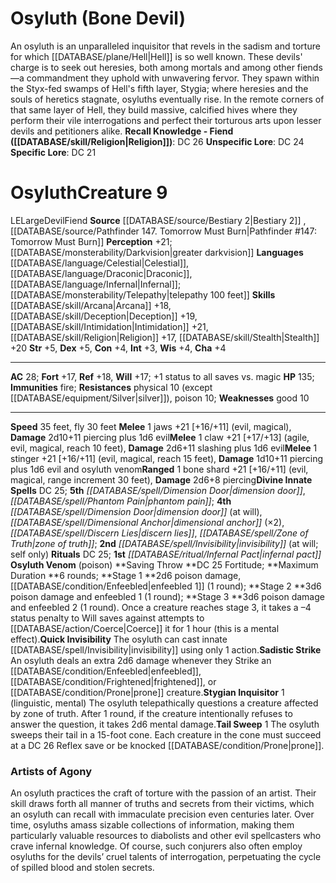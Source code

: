 ﻿---
id: '456'
name: Osyluth
source: '[[DATABASE/source/Pathfinder 147. Tomorrow Must Burn|Pathfinder #147: Tomorrow
  Must Burn]]'

---
# Osyluth (Bone Devil)

An osyluth is an unparalleled inquisitor that revels in the sadism and torture for which [[DATABASE/plane/Hell|Hell]] is so well known. These devils' charge is to seek out heresies, both among mortals and among other fiends—a commandment they uphold with unwavering fervor. They spawn within the Styx-fed swamps of Hell's fifth layer, Stygia; where heresies and the souls of heretics stagnate, osyluths eventually rise. In the remote corners of that same layer of Hell, they build massive, calcified hives where they perform their vile interrogations and perfect their torturous arts upon lesser devils and petitioners alike.
**Recall Knowledge - Fiend ([[DATABASE/skill/Religion|Religion]])**: DC 26
**Unspecific Lore**: DC 24
**Specific Lore**: DC 21

# Osyluth<span class="item-type">Creature 9</span>

<span class="trait-alignment item-trait">LE</span><span class="trait-size item-trait">Large</span><span class="item-trait">Devil</span><span class="item-trait">Fiend</span>
**Source** [[DATABASE/source/Bestiary 2|Bestiary 2]] , [[DATABASE/source/Pathfinder 147. Tomorrow Must Burn|Pathfinder #147: Tomorrow Must Burn]]
**Perception** +21; [[DATABASE/monsterability/Darkvision|greater darkvision]]
**Languages** [[DATABASE/language/Celestial|Celestial]], [[DATABASE/language/Draconic|Draconic]], [[DATABASE/language/Infernal|Infernal]]; [[DATABASE/monsterability/Telepathy|telepathy 100 feet]]
**Skills** [[DATABASE/skill/Arcana|Arcana]] +18, [[DATABASE/skill/Deception|Deception]] +19, [[DATABASE/skill/Intimidation|Intimidation]] +21, [[DATABASE/skill/Religion|Religion]] +17, [[DATABASE/skill/Stealth|Stealth]] +20
**Str** +5, **Dex** +5, **Con** +4, **Int** +3, **Wis** +4, **Cha** +4

---
**AC** 28; **Fort** +17, **Ref** +18, **Will** +17; +1 status to all saves vs. magic
**HP** 135; **Immunities** fire; **Resistances** physical 10 (except [[DATABASE/equipment/Silver|silver]]), poison 10; **Weaknesses** good 10

---
**Speed** 35 feet, fly 30 feet
<span class="in-box-ability">**Melee** <span class="action-icon">1</span> jaws +21 [+16/+11] (evil, magical), **Damage** 2d10+11 piercing plus 1d6 evil</span><span class="in-box-ability">**Melee** <span class="action-icon">1</span> claw +21 [+17/+13] (agile, evil, magical, reach 10 feet), **Damage** 2d6+11 slashing plus 1d6 evil</span><span class="in-box-ability">**Melee** <span class="action-icon">1</span> stinger +21 [+16/+11] (evil, magical, reach 15 feet), **Damage** 1d10+11 piercing plus 1d6 evil and osyluth venom</span><span class="in-box-ability">**Ranged** <span class="action-icon">1</span> bone shard +21 [+16/+11] (evil, magical, range increment 30 feet), **Damage** 2d6+8 piercing</span>**Divine Innate Spells** DC 25; **5th** _[[DATABASE/spell/Dimension Door|dimension door]]_, _[[DATABASE/spell/Phantom Pain|phantom pain]]_; **4th** _[[DATABASE/spell/Dimension Door|dimension door]]_ (at will), _[[DATABASE/spell/Dimensional Anchor|dimensional anchor]]_ (×2), _[[DATABASE/spell/Discern Lies|discern lies]]_, _[[DATABASE/spell/Zone of Truth|zone of truth]]_; **2nd** _[[DATABASE/spell/Invisibility|invisibility]]_ (at will; self only)
**Rituals** DC 25; **1st** _[[DATABASE/ritual/Infernal Pact|infernal pact]]_
<span class="in-box-ability">**Osyluth Venom** (poison) **Saving Throw **DC 25 Fortitude; **Maximum Duration **6 rounds; **Stage 1 **2d6 poison damage, [[DATABASE/condition/Enfeebled|enfeebled 1]] (1 round); **Stage 2 **3d6 poison damage and enfeebled 1 (1 round); **Stage 3 **3d6 poison damage and enfeebled 2 (1 round). Once a creature reaches stage 3, it takes a –4 status penalty to Will saves against attempts to [[DATABASE/action/Coerce|Coerce]] it for 1 hour (this is a mental effect).</span><span class="in-box-ability">**Quick Invisibility** The osyluth can cast innate [[DATABASE/spell/Invisibility|invisibility]] using only 1 action.</span><span class="in-box-ability">**Sadistic Strike** An osyluth deals an extra 2d6 damage whenever they Strike an [[DATABASE/condition/Enfeebled|enfeebled]], [[DATABASE/condition/Frightened|frightened]], or [[DATABASE/condition/Prone|prone]] creature.</span><span class="in-box-ability">**Stygian Inquisitor** <span class="action-icon">1</span> (linguistic, mental) The osyluth telepathically questions a creature affected by zone of truth. After 1 round, if the creature intentionally refuses to answer the question, it takes 2d6 mental damage.</span><span class="in-box-ability">**Tail Sweep** <span class="action-icon">1</span> The osyluth sweeps their tail in a 15-foot cone. Each creature in the cone must succeed at a DC 26 Reflex save or be knocked [[DATABASE/condition/Prone|prone]].</span>

###  Artists of Agony

An osyluth practices the craft of torture with the passion of an artist. Their skill draws forth all manner of truths and secrets from their victims, which an osyluth can recall with immaculate precision even centuries later. Over time, osyluths amass sizable collections of information, making them particularly valuable resources to diabolists and other evil spellcasters who crave infernal knowledge. Of course, such conjurers also often employ osyluths for the devils’ cruel talents of interrogation, perpetuating the cycle of spilled blood and stolen secrets.
